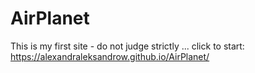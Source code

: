 # AirPlanet 
This is my first site - do not judge strictly ...
click to start: https://alexandraleksandrow.github.io/AirPlanet/
